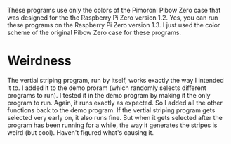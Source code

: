 These programs use only the colors of the Pimoroni Pibow Zero case that was designed for the the Raspberry Pi Zero version 1.2.
Yes, you can run these programs on the  Raspberry Pi Zero version 1.3. I just used the color scheme of the original Pibow Zero case for these programs.

# Weirdness
The vertial striping program, run by itself, works exactly the way I intended it to. I added it to the demo proram (which randomly selects different programs to run). I tested it in the demo program by making it the only program to run. Again, it runs exactly as expected. So I added all the other functions back to the demo program. If the vertial striping program gets selected very early on, it also runs fine. But when it gets selected after the program has been running for a while, the way it generates the stripes is weird (but cool). Haven't figured what's causing it.
